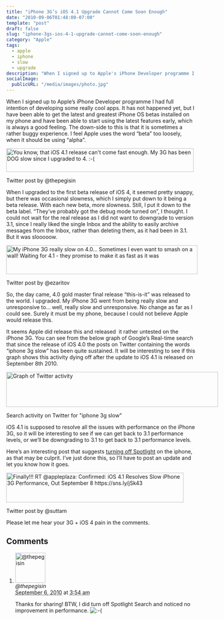 ```yaml
---
title: "iPhone 3G’s iOS 4.1 Upgrade Cannot Come Soon Enough"
date: "2010-09-06T01:48:00-07:00"
template: "post"
draft: false
slug: "iphone-3gs-ios-4-1-upgrade-cannot-come-soon-enough"
category: "Apple"
tags:
  - apple
  - iphone
  - slow
  - upgrade
description: "When I signed up to Apple's iPhone Developer programme I had full intention of developing some really cool apps. It has not happened yet, but I have been able"
socialImage:
  publicURL: "/media/images/photo.jpg"
---
```

When I signed up to Apple’s iPhone Developer programme I had full intention of developing some really cool apps. It has not happened yet, but I have been able to get the latest and greatest iPhone OS betas installed on my phone and have been able to start using the latest features early, which is always a good feeling. The down-side to this is that it is sometimes a rather buggy experience. I feel Apple uses the word “beta” too loosely, when it should be using “alpha”.

<div class="wp-caption alignnone" id="attachment_137" style="width: 509px">
<a href="/media/images/2010/09/Screen-shot-2010-09-05-at-9.59.01-AM.png">
<img alt="You know, that iOS 4.1 release can't come fast enough. My 3G has been DOG slow since I upgraded to 4. :-(" class="size-full wp-image-137" height="63" src="/media/images/2010/09/Screen-shot-2010-09-05-at-9.59.01-AM.png" title="Twitter post by thepegisin" width="499"/>
</a>
<p class="wp-caption-text">Twitter post by @thepegisin</p>
</div>

When I upgraded to the first beta release of iOS 4, it seemed pretty snappy, but there was occasional slowness, which I simply put down to it being a beta release. With each new beta, more slowness. Still, I put it down to the beta label. “They’ve probably got the debug mode turned on”, I thought. I could not wait for the real release as I did not want to downgrade to version 3.1, since I really liked the single Inbox and the ability to easily archive messages from the Inbox, rather than deleting them, as it had been in 3.1. But it was slooooow.

<div class="wp-caption alignnone" id="attachment_136" style="width: 519px">
<a href="https://twitter.com/ezaritov/status/23041760596">
<img alt="My iPhone 3G really slow on 4.0... Sometimes I even want to smash on a wall! Waiting for 4.1 - they promise to make it as fast as it was" class="size-full wp-image-136" height="77" src="/media/images/2010/09/Screen-shot-2010-09-05-at-9.59.54-AM.png" title="Twitter post by ezaritov" width="509"/>
</a>
<p class="wp-caption-text">Twitter post by @ezaritov</p>
</div>

So, the day came, 4.0 gold master final release “this-is-it” was released to the world. I upgraded. My iPhone 3G went from being really slow and unresponsive to… well, really slow and unresponsive. No change as far as I could see. Surely it must be my phone, because I could not believe Apple would release this.

It seems Apple did release this and released &nbsp;it rather untested on the iPhone 3G. You can see from the below graph of Google’s Real-time search that since the release of iOS 4.0 the posts on Twitter containing the words “iphone 3g slow” has been quite sustained. It will be interesting to see if this graph shows this activity dying off after the update to iOS 4.1 is released on September 8th 2010.

<div class="wp-caption alignnone" id="attachment_134" style="width: 574px">
<a href="/media/images/2010/09/Screen-shot-2010-09-05-at-10.15.06-AM.png">
<img alt="Graph of Twitter activity" class="size-full wp-image-134" height="93" src="/media/images/2010/09/Screen-shot-2010-09-05-at-10.15.06-AM.png" title="Graph of Twitter activity" width="564"/>
</a>
<p class="wp-caption-text">Search activity on Twitter for "iphone 3g slow"</p>
</div>

iOS 4.1 is supposed to resolve all the issues with performance on the iPhone 3G, so it will be interesting to see if we can get back to 3.1 performance levels, or we’ll be downgrading to 3.1 to get back to 3.1 performance levels.

Here’s an interesting post that suggests <a href="https://osxdaily.com/2010/07/28/iphone-3g-slow-ios4/" target="_blank" title="Disable Spotlight on iPhone 3G">turning off Spotlight</a> on the iphone, as that may be culprit. I’ve just done this, so I’ll have to post an update and let you know how it goes.

<div class="wp-caption alignnone" id="attachment_135" style="width: 482px">
<a href="/media/images/2010/09/Screen-shot-2010-09-05-at-9.58.43-AM.png">
<img alt="Finally!!! RT @appleplaza: Confirmed: iOS 4.1 Resolves Slow iPhone 3G Performance, Out September 8 https://sns.ly/jSk43" class="size-full wp-image-135" height="79" src="/media/images/2010/09/Screen-shot-2010-09-05-at-9.58.43-AM.png" title="Twitter post by suttam" width="472"/>
</a>
<p class="wp-caption-text">Twitter post by @suttam</p>
</div>

Please let me hear your 3G + iOS 4 pain in the comments.

## Comments

<div id="comments">
  <ol class="comment-list">
    <li id="comment-37" class="comment even thread-even depth-1 comment reader">
      <img alt="@thepegisin" src="https://1.gravatar.com/avatar/3c8b72ac7a4355cbdb277457bb2a9bdb?s=80&amp;d=https%3A%2F%2F1.gravatar.com%2Favatar%2Fad516503a11cd5ca435acc9bb6523536%3Fs%3D80&amp;r=PG" class="avatar avatar-80 photo" height="80" width="80" />
      <div class="comment-meta comment-meta-data">
        <div class="comment-author vcard">
          <cite class="fn" title="https://www.thepegisin.com">@thepegisin</cite>
        </div>
        <!-- .comment-author .vcard -->
        <abbr class="comment-date" title="Monday, September 6th, 2010, 3:54 am">September 6, 2010</abbr> at <abbr class="comment-time" title="Monday, September 6th, 2010, 3:54 am">3:54 am</abbr>
      </div>
      <div class="comment-text">
        <p>Thanks for sharing! BTW, I did turn off Spotlight Search and noticed no improvement in performance. <img src="/media/images/smilies/icon_sad.gif" alt=":-(" class="wp-smiley" />
        </p>
      </div>
      <!-- .comment-text -->
    </li>
    <!-- .comment -->
  </ol>
  <!-- .comment-list -->
</div>

